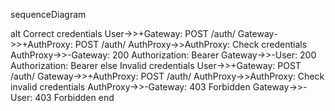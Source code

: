 sequenceDiagram

alt Correct credentials
User->>+Gateway: POST /auth/
Gateway->>+AuthProxy: POST /auth/
AuthProxy->>AuthProxy: Check credentials
AuthProxy->>-Gateway: 200 Authorization: Bearer <TOKEN>
Gateway->>-User: 200 Authorization: Bearer <TOKEN>
else Invalid credentials
User->>+Gateway: POST /auth/
Gateway->>+AuthProxy: POST /auth/
AuthProxy->>AuthProxy: Check invalid credentials
AuthProxy->>-Gateway: 403 Forbidden
Gateway->>-User: 403 Forbidden
end
